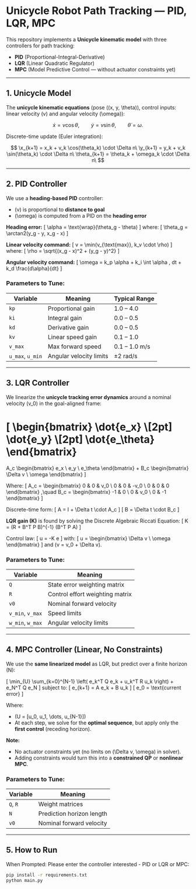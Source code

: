 # Unicycle Robot Path Tracking — PID, LQR, MPC

This repository implements a **Unicycle kinematic model** with three controllers for path tracking:  
- **PID** (Proportional-Integral-Derivative)  
- **LQR** (Linear Quadratic Regulator)  
- **MPC** (Model Predictive Control — without actuator constraints yet)  

---

## 1. Unicycle Model

The **unicycle kinematic equations** (pose \((x, y, \theta)\), control inputs: linear velocity \(v\) and angular velocity \(\omega\)):

$$
\dot{x} = v\cos\theta,\qquad
\dot{y} = v\sin\theta,\qquad
\dot{\theta} = \omega.
$$

Discrete-time update (Euler integration):

$$
\x_{k+1} = x_k + v_k \cos(\theta_k) \cdot \Delta n\
\y_{k+1} = y_k + v_k \sin(\theta_k) \cdot \Delta n\
\theta_{k+1} = \theta_k + \omega_k \cdot \Delta n\
$$

---

## 2. PID Controller

We use a **heading-based PID** controller:  
- \(v\) is proportional to **distance to goal**  
- \(\omega\) is computed from a PID on the **heading error**

**Heading error:**
\[
\alpha = \text{wrap}(\theta_g - \theta)
\]
where:
\[
\theta_g = \arctan2(y_g - y, x_g - x)
\]

**Linear velocity command:**
\[
v = \min(v_{\text{max}}, k_v \cdot \rho)
\]
where:
\[
\rho = \sqrt{(x_g - x)^2 + (y_g - y)^2}
\]

**Angular velocity command:**
\[
\omega = k_p \alpha + k_i \int \alpha \, dt + k_d \frac{d\alpha}{dt}
\]

### Parameters to Tune:
| Variable | Meaning | Typical Range |
|----------|---------|---------------|
| `kp` | Proportional gain | 1.0 – 4.0 |
| `ki` | Integral gain | 0.0 – 0.5 |
| `kd` | Derivative gain | 0.0 – 0.5 |
| `kv` | Linear speed gain | 0.1 – 1.0 |
| `v_max` | Max forward speed | 0.1 – 1.0 m/s |
| `u_max`, `u_min` | Angular velocity limits | ±2 rad/s |

---

## 3. LQR Controller

We linearize the **unicycle tracking error dynamics** around a nominal velocity \(v_0\) in the goal-aligned frame:

\[
\begin{bmatrix}
\dot{e_x} \\[2pt]
\dot{e_y} \\[2pt]
\dot{e_\theta}
\end{bmatrix}
=
A_c
\begin{bmatrix}
e_x \\ e_y \\ e_\theta
\end{bmatrix}
+
B_c
\begin{bmatrix}
\Delta v \\ \omega
\end{bmatrix}
\]

Where:
\[
A_c =
\begin{bmatrix}
0 & 0 & v_0 \\
0 & 0 & -v_0 \\
0 & 0 & 0
\end{bmatrix}
,\quad
B_c =
\begin{bmatrix}
-1 & 0 \\
0 & v_0 \\
0 & -1
\end{bmatrix}
\]

Discrete-time form:
\[
A = I + \Delta t \cdot A_c
\]
\[
B = \Delta t \cdot B_c
\]

**LQR gain \(K\)** is found by solving the Discrete Algebraic Riccati Equation:
\[
K = (R + B^T P B)^{-1} (B^T P A)
\]

Control law:
\[
u = -K e
\]
with:
\[
u = 
\begin{bmatrix}
\Delta v \\ \omega
\end{bmatrix}
\]
and \(v = v_0 + \Delta v\).

### Parameters to Tune:
| Variable | Meaning |
|----------|---------|
| `Q` | State error weighting matrix |
| `R` | Control effort weighting matrix |
| `v0` | Nominal forward velocity |
| `v_min`, `v_max` | Speed limits |
| `w_min`, `w_max` | Angular velocity limits |

---

## 4. MPC Controller (Linear, No Constraints)

We use the **same linearized model** as LQR, but predict over a finite horizon \(N\):

\[
\min_{U} \sum_{k=0}^{N-1} \left( e_k^T Q e_k + u_k^T R u_k \right) + e_N^T Q e_N
\]
subject to:
\[
e_{k+1} = A e_k + B u_k
\]
\[
e_0 = \text{current error}
\]

Where:
- \(U = [u_0, u_1, \dots, u_{N-1}]\)  
- At each step, we solve for the **optimal sequence**, but apply only the **first control** (receding horizon).

**Note:**  
- No actuator constraints yet (no limits on \(\Delta v, \omega\) in solver).  
- Adding constraints would turn this into a **constrained QP** or **nonlinear MPC**.

### Parameters to Tune:
| Variable | Meaning |
|----------|---------|
| `Q`, `R` | Weight matrices |
| `N` | Prediction horizon length |
| `v0` | Nominal forward velocity |

---

## 5. How to Run

When Prompted:
Please enter the controller interested - PID or LQR or MPC:

```bash
pip install -r requirements.txt
python main.py

